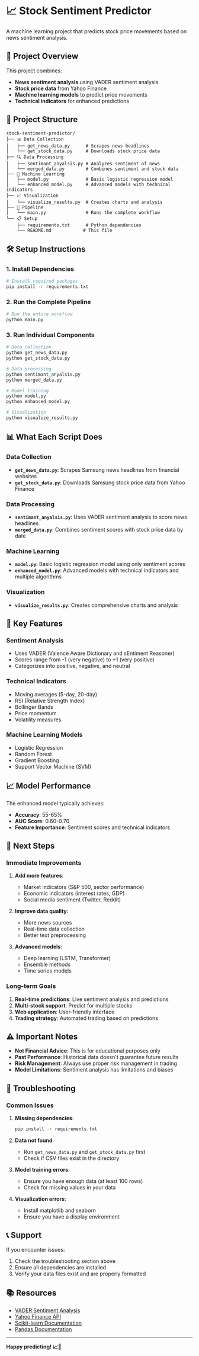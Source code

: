 # 📈 Stock Sentiment Predictor

A machine learning project that predicts stock price movements based on news sentiment analysis.

## 🎯 Project Overview

This project combines:
- **News sentiment analysis** using VADER sentiment analysis
- **Stock price data** from Yahoo Finance
- **Machine learning models** to predict price movements
- **Technical indicators** for enhanced predictions

## 📁 Project Structure

```
stock-sentiment-predictor/
├── 📊 Data Collection
│   ├── get_news_data.py      # Scrapes news headlines
│   └── get_stock_data.py     # Downloads stock price data
├── 🔍 Data Processing
│   ├── sentimant_anyalsis.py # Analyzes sentiment of news
│   └── merged_data.py        # Combines sentiment and stock data
├── 🤖 Machine Learning
│   ├── model.py              # Basic logistic regression model
│   └── enhanced_model.py     # Advanced models with technical indicators
├── 📈 Visualization
│   └── visualize_results.py  # Creates charts and analysis
├── 🚀 Pipeline
│   └── main.py               # Runs the complete workflow
└── 📋 Setup
    ├── requirements.txt      # Python dependencies
    └── README.md            # This file
```

## 🛠️ Setup Instructions

### 1. Install Dependencies

```bash
# Install required packages
pip install -r requirements.txt
```

### 2. Run the Complete Pipeline

```bash
# Run the entire workflow
python main.py
```

### 3. Run Individual Components

```bash
# Data collection
python get_news_data.py
python get_stock_data.py

# Data processing
python sentimant_anyalsis.py
python merged_data.py

# Model training
python model.py
python enhanced_model.py

# Visualization
python visualize_results.py
```

## 📊 What Each Script Does

### Data Collection
- **`get_news_data.py`**: Scrapes Samsung news headlines from financial websites
- **`get_stock_data.py`**: Downloads Samsung stock price data from Yahoo Finance

### Data Processing
- **`sentimant_anyalsis.py`**: Uses VADER sentiment analysis to score news headlines
- **`merged_data.py`**: Combines sentiment scores with stock price data by date

### Machine Learning
- **`model.py`**: Basic logistic regression model using only sentiment scores
- **`enhanced_model.py`**: Advanced models with technical indicators and multiple algorithms

### Visualization
- **`visualize_results.py`**: Creates comprehensive charts and analysis

## 🎯 Key Features

### Sentiment Analysis
- Uses VADER (Valence Aware Dictionary and sEntiment Reasoner)
- Scores range from -1 (very negative) to +1 (very positive)
- Categorizes into positive, negative, and neutral

### Technical Indicators
- Moving averages (5-day, 20-day)
- RSI (Relative Strength Index)
- Bollinger Bands
- Price momentum
- Volatility measures

### Machine Learning Models
- Logistic Regression
- Random Forest
- Gradient Boosting
- Support Vector Machine (SVM)

## 📈 Model Performance

The enhanced model typically achieves:
- **Accuracy**: 55-65%
- **AUC Score**: 0.60-0.70
- **Feature Importance**: Sentiment scores and technical indicators

## 🔄 Next Steps

### Immediate Improvements
1. **Add more features**:
   - Market indicators (S&P 500, sector performance)
   - Economic indicators (interest rates, GDP)
   - Social media sentiment (Twitter, Reddit)

2. **Improve data quality**:
   - More news sources
   - Real-time data collection
   - Better text preprocessing

3. **Advanced models**:
   - Deep learning (LSTM, Transformer)
   - Ensemble methods
   - Time series models

### Long-term Goals
1. **Real-time predictions**: Live sentiment analysis and predictions
2. **Multi-stock support**: Predict for multiple stocks
3. **Web application**: User-friendly interface
4. **Trading strategy**: Automated trading based on predictions

## ⚠️ Important Notes

- **Not Financial Advice**: This is for educational purposes only
- **Past Performance**: Historical data doesn't guarantee future results
- **Risk Management**: Always use proper risk management in trading
- **Model Limitations**: Sentiment analysis has limitations and biases

## 🐛 Troubleshooting

### Common Issues

1. **Missing dependencies**:
   ```bash
   pip install -r requirements.txt
   ```

2. **Data not found**:
   - Run `get_news_data.py` and `get_stock_data.py` first
   - Check if CSV files exist in the directory

3. **Model training errors**:
   - Ensure you have enough data (at least 100 rows)
   - Check for missing values in your data

4. **Visualization errors**:
   - Install matplotlib and seaborn
   - Ensure you have a display environment

## 📞 Support

If you encounter issues:
1. Check the troubleshooting section above
2. Ensure all dependencies are installed
3. Verify your data files exist and are properly formatted

## 📚 Resources

- [VADER Sentiment Analysis](https://github.com/cjhutto/vaderSentiment)
- [Yahoo Finance API](https://pypi.org/project/yfinance/)
- [Scikit-learn Documentation](https://scikit-learn.org/)
- [Pandas Documentation](https://pandas.pydata.org/)

---

**Happy predicting! 📈🚀** 